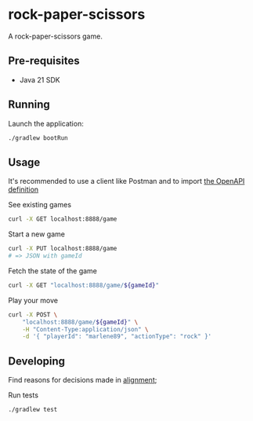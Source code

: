 # rock-paper-scissors

A rock-paper-scissors game.

## Pre-requisites

* Java 21 SDK

## Running

Launch the application:
```bash
./gradlew bootRun
```

## Usage

It's recommended to use a client like Postman and to import [the OpenAPI definition](./src/main/resources/openapi.yaml)

See existing games

```bash
curl -X GET localhost:8888/game
```

Start a new game

```bash
curl -X PUT localhost:8888/game
# => JSON with gameId
```

Fetch the state of the game

```bash
curl -X GET "localhost:8888/game/${gameId}"
```

Play your move

```bash
curl -X POST \
    "localhost:8888/game/${gameId}" \
    -H "Content-Type:application/json" \
    -d '{ "playerId": "marlene89", "actionType": "rock" }'
```


## Developing

Find reasons for decisions made in [alignment](./docs/alignment.md);

Run tests

```bash
./gradlew test
```
